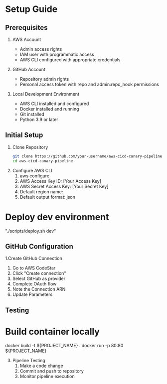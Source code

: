 # Setup Guide

## Prerequisites

1. AWS Account
   - Admin access rights
   - IAM user with programmatic access
   - AWS CLI configured with appropriate credentials

2. GitHub Account
   - Repository admin rights
   - Personal access token with repo and admin:repo_hook permissions

3. Local Development Environment
   - AWS CLI installed and configured
   - Docker installed and running
   - Git installed
   - Python 3.9 or later

## Initial Setup

1. Clone Repository
   ```bash
   git clone https://github.com/your-username/aws-cicd-canary-pipeline.git
   cd aws-cicd-canary-pipeline

2. Configure AWS CLI
   1. aws configure
   2. AWS Access Key ID: [Your Access Key]
   3. AWS Secret Access Key: [Your Secret Key]
   4. Default region name: <region>
   5. Default output format: json


# Deploy dev environment
   "./scripts/deploy.sh dev"

## GitHub Configuration
1.Create GitHub Connection

   1. Go to AWS CodeStar
   2. Click "Create connection"
   3. Select GitHub as provider
   4. Complete OAuth flow
   5. Note the Connection ARN
   6. Update Parameters

## Testing

# Build container locally
docker build -t ${PROJECT_NAME} .
docker run -p 80:80 ${PROJECT_NAME}

3. Pipeline Testing
   1. Make a code change
   2. Commit and push to repository
   3. Monitor pipeline execution
